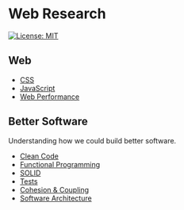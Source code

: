 # Web Research

[![License: MIT](https://img.shields.io/badge/License-MIT-blue.svg)](https://opensource.org/licenses/MIT)

## Web

- [CSS](css)
- [JavaScript](javascript)
- [Web Performance](https://github.com/research-experiment/web-performance-research)

## Better Software

Understanding how we could build better software.

- [Clean Code](clean-code)
- [Functional Programming](https://github.com/imteekay/functional-programming-learning-path)
- [SOLID](solid)
- [Tests](tests)
- [Cohesion & Coupling](cohesion-and-coupling)
- [Software Architecture](software-architecture)
